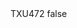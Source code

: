 <?xml version="1.0" encoding="UTF-8"?>
<CustomMetadata xmlns="http://soap.sforce.com/2006/04/metadata">
    <label>TXU472</label>
    <protected>false</protected>
</CustomMetadata>
